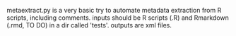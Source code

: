 metaextract.py is a very basic try to automate metadata extraction from R scripts, including comments. inputs should be R scripts (.R) and Rmarkdown (.rmd, TO DO) in a dir called 'tests'. outputs are xml files.